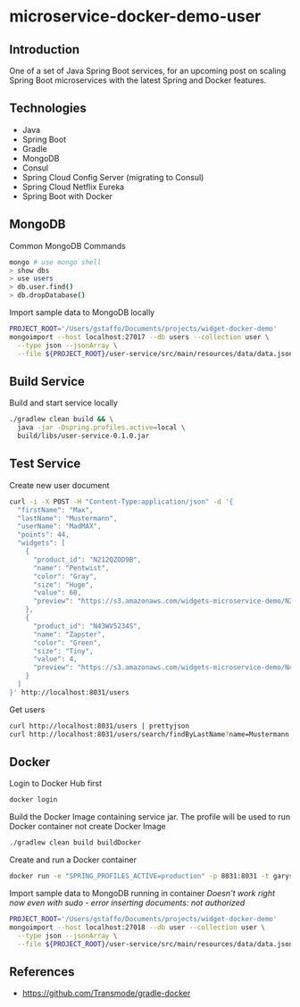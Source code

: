 # microservice-docker-demo-user

## Introduction

One of a set of Java Spring Boot services, for an upcoming post on scaling Spring Boot microservices with the latest Spring and Docker features.

## Technologies

- Java
- Spring Boot
- Gradle
- MongoDB
- Consul
- Spring Cloud Config Server (migrating to Consul)
- Spring Cloud Netflix Eureka
- Spring Boot with Docker

## MongoDB

Common MongoDB Commands

```bash
mongo # use mongo shell
> show dbs
> use users
> db.user.find()
> db.dropDatabase()
```

Import sample data to MongoDB locally

```bash
PROJECT_ROOT='/Users/gstaffo/Documents/projects/widget-docker-demo'
mongoimport --host localhost:27017 --db users --collection user \
  --type json --jsonArray \
  --file ${PROJECT_ROOT}/user-service/src/main/resources/data/data.json
```

## Build Service

Build and start service locally

```bash
./gradlew clean build && \
  java -jar -Dspring.profiles.active=local \
  build/libs/user-service-0.1.0.jar
```

## Test Service

Create new user document

```bash
curl -i -X POST -H "Content-Type:application/json" -d '{
  "firstName": "Max",
  "lastName": "Mustermann",
  "userName": "MadMAX",
  "points": 44,
  "widgets": [
    {
      "product_id": "N212QZOD9B",
      "name": "Pentwist",
      "color": "Gray",
      "size": "Huge",
      "value": 60,
      "preview": "https://s3.amazonaws.com/widgets-microservice-demo/N212QZOD9B.png"
    },
    {
      "product_id": "N43WV5234S",
      "name": "Zapster",
      "color": "Green",
      "size": "Tiny",
      "value": 4,
      "preview": "https://s3.amazonaws.com/widgets-microservice-demo/N43WV5234S.png"
    }
  ]
}' http://localhost:8031/users
```

Get users

```bash
curl http://localhost:8031/users | prettyjson
curl http://localhost:8031/users/search/findByLastName?name=Mustermann | prettyjson
```

## Docker

Login to Docker Hub first

```bash
docker login
```

Build the Docker Image containing service jar. The profile will be used to run Docker container not create Docker Image

```bash
./gradlew clean build buildDocker
```

Create and run a Docker container

```bash
docker run -e "SPRING_PROFILES_ACTIVE=production" -p 8031:8031 -t garystafford/user-service
```

Import sample data to MongoDB running in container
_Doesn't work right now even with sudo - error inserting documents: not authorized_
```bash
PROJECT_ROOT='/Users/gstaffo/Documents/projects/widget-docker-demo'
mongoimport --host localhost:27018 --db user --collection user \
  --type json --jsonArray \
  --file ${PROJECT_ROOT}/user-service/src/main/resources/data/data.json
```

## References

- <https://github.com/Transmode/gradle-docker>
